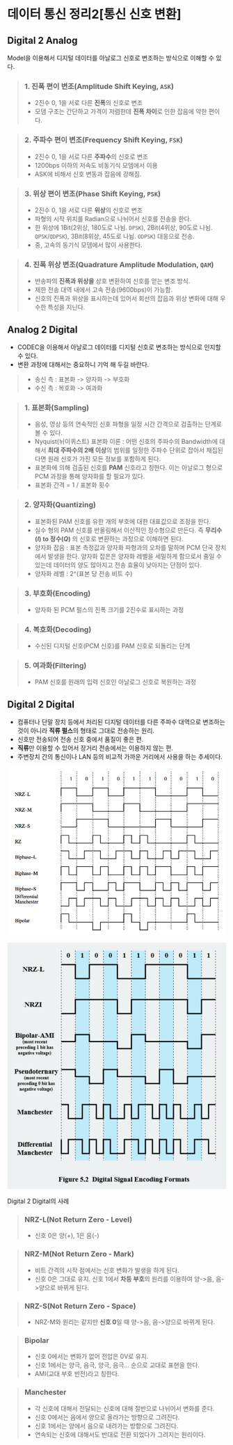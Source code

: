 # 데이터 통신 정리2[통신 신호 변환]

## Digital 2 Analog
Model을 이용해서 디지털 데이터를 아날로그 신호로 변조하는 방식으로 이해할 수 있다.
> ### 1. 진폭 편이 변조(Amplitude Shift Keying, `ASK`)
> - 2진수 0, 1을 서로 다른 **진폭**의 신호로 변조
> - 모뎀 구조는 간단하고 가격이 저렴한데 **진폭 차이**로 인한 잡음에 약한 편이다.

> ### 2. 주파수 편이 변조(Frequency Shift Keying, `FSK`)
> - 2진수 0, 1을 서로 다른 **주파수**의 신호로 변조
> - 1200bps 이하의 저속도 비동기식 모뎀에서 이용
> - ASK에 비해서 신호 변동과 잡음에 강해짐.

> ### 3. 위상 편이 변조(Phase Shift Keying, `PSK`)
> - 2진수 0, 1을 서로 다른 **위상**의 신호로 변조
> - 파형의 시작 위치를 Radian으로 나뉘어서 신호를 전송을 한다.
> - 한 위상에 1Bit(2위상, 180도로 나뉨. `DPSK`), 2Bit(4위상, 90도로 나뉨. `QPSK`/`QDPSK`), 3Bit(8위상, 45도로 나뉨. `ODPSK`) 대응으로 전송.
> - 중, 고속의 동기식 모뎀에서 많이 사용한다.

> ### 4. 진폭 위상 변조(Quadrature Amplitude Modulation, `QAM`)
> - 반송파의 **진폭과 위상을** 상호 변환하여 신호를 얻는 변조 방식.
> - 제한 전송 대역 내에서 고속 전송(9600bps)이 가능함.
> - 신호의 진폭과 위상을 표시하는데 있어서 회선의 잡읍과 위상 변화에 대해 우수한 특성을 지닌다.

## Analog 2 Digital
- CODEC을 이용해서 아날로그 데이터를 디지털 신호로 변조하는 방식으로 인지할 수 있다.
- 변환 과정에 대해서는 중요하니 기억 해 두길 바란다.
> - 송신 측 : 표본화 -> 양자화 -> 부호화
> - 수신 측 : 복호화 -> 여과화

> ### 1. 표본화(Sampling)
> - 음성, 영상 등의 연속적인 신호 파형을 일정 시간 간격으로 검출하는 단계로 볼 수 있다.
> - Nyquist(뉘이퀴스트) 표본화 이론 : 어떤 신호의 주파수의 Bandwidth에 대해서 **최대 주파수의 2배 이상**의 범위를 일정한 주파수 단위로 잡아서 채집된다면 원래 신호가 가진 모든 정보를 포함하게 된다.
> - 표본화에 의해 검출된 신호를 **PAM** 신호라고 칭한다. 이는 아날로그 형으로 PCM 과정을 통해 양자화를 할 필요가 있다.
> - 표본화 간격 = 1 / 표본화 횟수

> ### 2. 양자화(Quantizing)
> - 표본화된 PAM 신호를 유한 개의 부호에 대한 대표값으로 조정을 한다.
> - 실수 형의 PAM 신호를 반올림해서 이산적인 정수형으로 만든다. 즉 **무리수(*I*) to 정수(*Q*)** 의 신호로 변환하는 과정으로 이해하면 된다.
> - 양자화 잡음 : 표본 측정값과 양자화 파형과의 오차를 말하며 PCM 단국 장치에서 발생을 한다. 양자화 잡은은 양자화 레벨을 세밀하게 함으로서 줄일 수 있는데 데이터의 양도 많아지고 전송 효율이 낮아지는 단점이 있다.
> - 양자화 레벨 : 2^(표본 당 전송 비트 수)

> ### 3. 부호화(Encoding)
> - 양자화 된 PCM 펄스의 진폭 크기를 2진수로 표시하는 과정

> ### 4. 복호화(Decoding)
> - 수신된 디지털 신호(PCM 신호)를 PAM 신호로 되돌리는 단계

> ### 5. 여과화(Filtering)
> - PAM 신호를 원래의 입력 신호인 아날로그 신호로 복원하는 과정

## Digital 2 Digital
- 컴퓨터나 단말 장치 등에서 처리된 디지털 데이터를 다른 주파수 대역으로 변조하는 것이 아니라 **직류 펄스**의 형태로 그대로 전송하는 원리.
- 신호만 전송되어 전송 신호 중에서 품질이 좋은 편.
- **직류**만 이용할 수 있어서 장거리 전송에서는 이용하지 않는 편.
- 주변장치 간의 통신이나 LAN 등의 비교적 가까운 거리에서 사용을 하는 추세이다.

![digital_2_digital_example_01](/5_Data_Communication/img/digital_2_digital_example_01.png "digital_2_digital_example_01")

![digital_2_digital_example_02](/5_Data_Communication/img/digital_2_digital_example_02.png "digital_2_digital_example_02")

Digital 2 Digital의 사례

> ### NRZ-L(Not Return Zero - Level)
> - 신호 0은 양(+), 1은 음(-)

> ### NRZ-M(Not Return Zero - Mark)
> - 비트 간격의 시작 점에서는 신호 변화가 발생을 하게 된다.
> - 신호 0은 그대로 유지. 신호 1에서 **차등 부호**의 원리를 이용하여 양->음, 음->양으로 바뀌게 된다.

> ### NRZ-S(Not Return Zero - Space)
> - NRZ-M와 원리는 같지만 **신호 0**일 때 양->음, 음->양으로 바뀌게 된다.

> ### Bipolar
> - 신호 0에서는 변화가 없어 전압은 0V로 유지.
> - 신호 1에서는 양극, 음극, 양극, 음극... 순으로 교대로 표현을 한다.
> - AMI(교대 부호 반전)라고 칭한다.

> ### Manchester
> - 각 신호에 대해서 전달되는 신호에 대해 절반으로 나뉘어서 변화를 준다.
> - 신호 0에서는 음에서 양으로 올라가는 방향으로 그려진다.
> - 신호 1에서는 양에서 음으로 내려가는 방향으로 그려진다.
> - 연속되는 신호에 대해서도 반대로 전환 되었다가 그려지는 원리이다.


